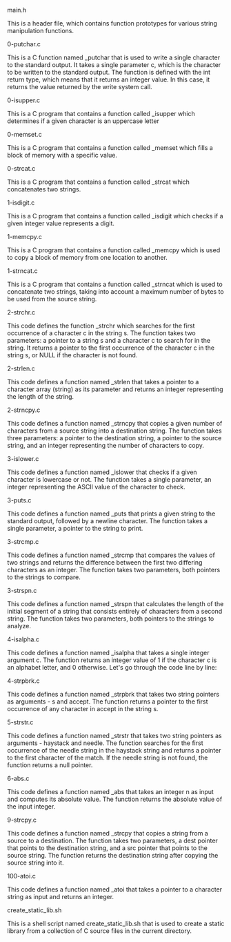 main.h

This is a header file, which contains function prototypes for various string manipulation functions.

0-putchar.c

This is a C function named _putchar that is used to write a single character to the standard output. It takes a single parameter c, which is the character to be written to the standard output.
The function is defined with the int return type, which means that it returns an integer value. In this case, it returns the value returned by the write system call.

0-isupper.c

This is a C program that contains a function called _isupper which determines if a given character is an uppercase letter

0-memset.c

This is a C program that contains a function called _memset which fills a block of memory with a specific value.

0-strcat.c

This is a C program that contains a function called _strcat which concatenates two strings.

1-isdigit.c

This is a C program that contains a function called _isdigit which checks if a given integer value represents a digit.

1-memcpy.c

This is a C program that contains a function called _memcpy which is used to copy a block of memory from one location to another.

1-strncat.c

This is a C program that contains a function called _strncat which is used to concatenate two strings, taking into account a maximum number of bytes to be used from the source string.

2-strchr.c

This code defines the function _strchr which searches for the first occurrence of a character c in the string s. The function takes two parameters: a pointer to a string s and a character c to search for in the string. It returns a pointer to the first occurrence of the character c in the string s, or NULL if the character is not found.

2-strlen.c

This code defines a function named _strlen that takes a pointer to a character array (string) as its parameter and returns an integer representing the length of the string.

2-strncpy.c

This code defines a function named _strncpy that copies a given number of characters from a source string into a destination string. The function takes three parameters: a pointer to the destination string, a pointer to the source string, and an integer representing the number of characters to copy.

3-islower.c

This code defines a function named _islower that checks if a given character is lowercase or not. The function takes a single parameter, an integer representing the ASCII value of the character to check.

3-puts.c

This code defines a function named _puts that prints a given string to the standard output, followed by a newline character. The function takes a single parameter, a pointer to the string to print.

3-strcmp.c

This code defines a function named _strcmp that compares the values of two strings and returns the difference between the first two differing characters as an integer. The function takes two parameters, both pointers to the strings to compare.

3-strspn.c

This code defines a function named _strspn that calculates the length of the initial segment of a string that consists entirely of characters from a second string. The function takes two parameters, both pointers to the strings to analyze.

4-isalpha.c

This code defines a function named _isalpha that takes a single integer argument c. The function returns an integer value of 1 if the character c is an alphabet letter, and 0 otherwise.
Let's go through the code line by line:

4-strpbrk.c

This code defines a function named _strpbrk that takes two string pointers as arguments - s and accept. The function returns a pointer to the first occurrence of any character in accept in the string s.

5-strstr.c

This code defines a function named _strstr that takes two string pointers as arguments - haystack and needle. The function searches for the first occurrence of the needle string in the haystack string and returns a pointer to the first character of the match. If the needle string is not found, the function returns a null pointer.

6-abs.c

This code defines a function named _abs that takes an integer n as input and computes its absolute value. The function returns the absolute value of the input integer.

9-strcpy.c

This code defines a function named _strcpy that copies a string from a source to a destination. The function takes two parameters, a dest pointer that points to the destination string, and a src pointer that points to the source string. The function returns the destination string after copying the source string into it.

100-atoi.c

This code defines a function named _atoi that takes a pointer to a character string as input and returns an integer.

create_static_lib.sh

This is a shell script named create_static_lib.sh that is used to create a static library from a collection of C source files in the current directory.

